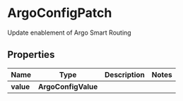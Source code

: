 

# ArgoConfigPatch

Update enablement of Argo Smart Routing

## Properties

| Name | Type | Description | Notes |
|------------ | ------------- | ------------- | -------------|
|**value** | **ArgoConfigValue** |  |  |



